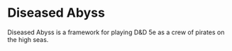 # Diseased Abyss 
Diseased Abyss is a framework for playing D&amp;D 5e as a crew of pirates on the high seas.
